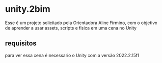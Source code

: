 # unity.2bim
Esse é um projeto solicitado pela Orientadora Aline Firmino, com o objetivo de aprender a usar assets, scripts e fisica em uma cena no Unity

## requisitos 
para ver essa cena é necessario o Unity com a versão 2022.2.15f1
